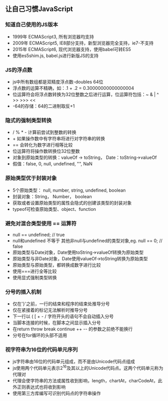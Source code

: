 ## 让自己习惯JavaScript

### 知道自己使用的JS版本
- 1999年 ECMAScript3, 所有浏览器均支持
- 2009年 ECMAScript5, IE8部分支持，新型浏览器完全支持，ie7-不支持
- 2015年 ECMAScript6, 现代浏览器支持，使用babel可转ES5
- 使用es5shim.js, babel.js进行新版JS的支持

### JS的浮点数
- js中所有数组都是双精度浮点数-doubles 64位
- 浮点数的运算不精确，如：.1 + .2 = 0.30000000000000004
- 位运算符会将浮点数转换为32位整数之后进行运算，位运算符包括：~ & | ^ >> >>> <<
- -64的存储：64的二进制取反+1

### 隐式的强制类型转换
- / % * - 计算前尝试到整数的转换
- \+ 如果操作数中有字符串将进行对字符串的转换
- == 会转化为数字进行相等比较
- 位运算符将操作数转换位32位整数
- 对象到原始类型的转换：valueOf -> toString， Date：toString->valueOf
- 假值：false, 0, null, undefined, "", NaN

### 原始类型优于封装对象
- 5个原始类型： null, number, string, undefined, boolean
- 封装对象：String， Number， boolean
- 获取或者设置原始类型的属性会隐式的创建该类型的封装对象
- typeof可检查原始类型、object、function

### 避免对混合类型使用 == 运算符
- null == undefined; // true
- null和undefined 不等于 其他非null与undefined的类型对象,eg. null == 0; // false
- 原始类型与Date对象，Date使用toString->valueOf转换为原始类型
- 原始类型与非Date对象，Date使用valueOf->toString转换为原始类型
- 原始类型与原始类型，都转换成数字进行比较
- 使用===进行全等比较
- 使用显式强制类型转换

### 分号的插入机制
- 仅在'}'之前，一行的结束和程序的结束处推导分号
- 仅在紧接着的标记无法解析时推导分号
- 下一行以 ( [ + - / 字符开头的语句不会自动插入分号
- 当脚本连接的时候，在脚本之间显示插入分号
- 在return throw break continue ++ -- 的参数之前绝不能换行
- 分号在for循环的头部不适用

### 视字符串为16位的代码单元序列
- js字符串由16位的代码单元组成，而不是由Unicode代码点组成
- js使用两个代码单元表示2<sup>16</sup>及其以上的Unicode代码点。这两个代码单元称为代理对
- 代理会使字符串的方法或属性收到影响，length，chartAt，charCodeAt，此外正则表达式也将收到影响
- 使用第三方库编写可识别代码点的字符串操作